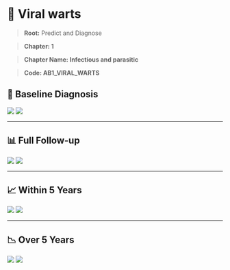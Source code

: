 # 🧬 Viral warts
    
> **Root:** Predict and Diagnose

> **Chapter: 1**

> **Chapter Name: Infectious and parasitic**

> **Code: AB1_VIRAL_WARTS**

## 🧪 Baseline Diagnosis

<img src="/Predict/Figures/Baseline/IMP/AB1_VIRAL_WARTS.png" />

<CsvTableIMP src="/Predict/Data/Baseline/IMP/IMP_AB1_VIRAL_WARTS.csv" label="🔍 View full results" />

<img src="/Predict/Figures/Baseline/ROC/AB1_VIRAL_WARTS.png" />

<CsvTableROC src="/Predict/Data/Baseline/EVA/AB1_VIRAL_WARTS.csv" label="🔍 View full results" />

---

## 📊 Full Follow-up

<img src="/Predict/Figures/ALL/IMP/AB1_VIRAL_WARTS.png" />

<CsvTableIMP src="/Predict/Data/ALL/IMP/IMP_AB1_VIRAL_WARTS.csv" label="🔍 View full results" />

<img src="/Predict/Figures/ALL/ROC/AB1_VIRAL_WARTS.png" />

<CsvTableROC src="/Predict/Data/ALL/EVA/AB1_VIRAL_WARTS.csv" label="🔍 View full results" />

---

## 📈 Within 5 Years

<img src="/Predict/Figures/FYears/IMP/AB1_VIRAL_WARTS.png" />

<CsvTableIMP src="/Predict/Data/FYears/IMP/IMP_AB1_VIRAL_WARTS.csv" label="🔍 View full results" />

<img src="/Predict/Figures/FYears/ROC/AB1_VIRAL_WARTS.png" />

<CsvTableROC src="/Predict/Data/FYears/EVA/AB1_VIRAL_WARTS.csv" label="🔍 View full results" />

---

## 📉 Over 5 Years

<img src="/Predict/Figures/OverFYears/IMP/AB1_VIRAL_WARTS.png" />

<CsvTableIMP src="/Predict/Data/OverFYears/IMP/IMP_AB1_VIRAL_WARTS.csv" label="🔍 View full results" />

<img src="/Predict/Figures/OverFYears/ROC/AB1_VIRAL_WARTS.png" />

<CsvTableROC src="/Predict/Data/OverFYears/EVA/AB1_VIRAL_WARTS.csv" label="🔍 View full results" />
